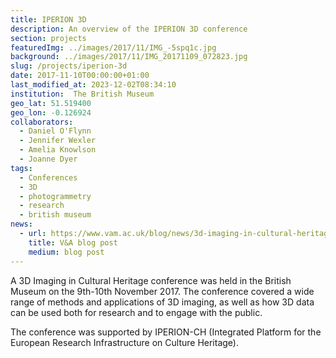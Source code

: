 ```yaml
---
title: IPERION 3D 
description: An overview of the IPERION 3D conference
section: projects
featuredImg: ../images/2017/11/IMG_-5spq1c.jpg
background: ../images/2017/11/IMG_20171109_072823.jpg
slug: /projects/iperion-3d
date: 2017-11-10T00:00:00+01:00
last_modified_at: 2023-12-02T08:34:10
institution:  The British Museum
geo_lat: 51.519400
geo_lon: -0.126924
collaborators:
  - Daniel O'Flynn
  - Jennifer Wexler 
  - Amelia Knowlson
  - Joanne Dyer
tags:
  - Conferences
  - 3D
  - photogrammetry
  - research
  - british museum 
news: 
  - url: https://www.vam.ac.uk/blog/news/3d-imaging-in-cultural-heritage
    title: V&A blog post
    medium: blog post
---
```


A 3D Imaging in Cultural Heritage conference was held in the British Museum on the 9th-10th November 2017. 
The conference covered a wide range of methods and applications of 3D imaging, as well as how 3D data can be used both 
for research and to engage with the public. 

The conference was supported by IPERION-CH (Integrated Platform for the European Research Infrastructure on Culture Heritage).